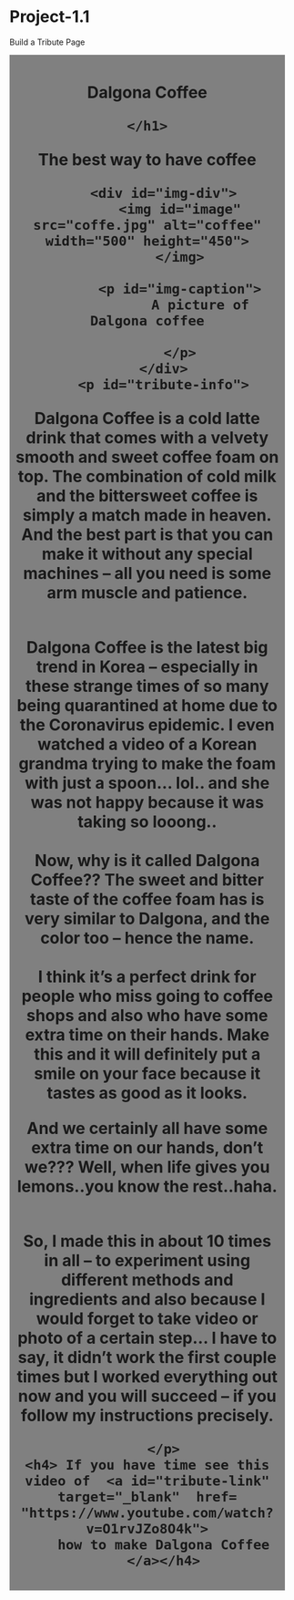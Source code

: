 # Project-1.1
Build a Tribute Page
<html>
<style>
#main{
background-color : gray;
padding : 10px;

  margin-left: 20px;
  margin-right: 20px;

  margin-top:20px;
  margin-Bottom:20px;
}
#title {
text-align: center;

}

#img-div {
background-color : white;
padding : 30px;

  margin-left: 40px;
  margin-right: 40px;

}


#image {
  display: block;
  margin-left: auto;
  margin-right: auto;
	 padding: 30px;
  width: auto;
    text-align: center;
}

#img-caption
{
text-align: center;
}

#tribute-info
{
 text-indent: 50px;
  text-align: justify;
  letter-spacing: 3px;
padding :20px;
}


</style>

<body >


<div id="main">
    <h1 id="title">
        Dalgona Coffee

    </h1>
    
<p style= "text-align: center"> The best way to have coffee</p>


        <div id="img-div">
            <img id="image" src="coffe.jpg" alt="coffee" width="500" height="450">
            </img>

            <p id="img-caption">
                 A picture of Dalgona coffee

            </p>
        </div>
        <p id="tribute-info">
Dalgona Coffee is a cold latte drink that comes with a velvety smooth and sweet coffee foam on top. 
The combination of cold milk and the bittersweet coffee is simply a match made in heaven. 
And the best part is that you can make it without any special machines – all you need is some arm muscle and patience.<br><br>

Dalgona Coffee is the latest big trend in Korea – especially in these strange times of so many being quarantined at home
 due to the Coronavirus epidemic. I even watched a video of a Korean grandma trying to make the foam with just a spoon… 
lol.. and she was not happy because it was taking so looong..
<br><br>
Now, why is it called Dalgona Coffee?? The sweet and bitter taste of the coffee foam has is very similar to Dalgona,
 and the color too – hence the name. 
<br><br>I think it’s a perfect drink for people who miss going to coffee shops and also
 who have some extra time on their hands. Make this and it will definitely put a smile on your face because it 
tastes as good as it looks.

And we certainly all have some extra time on our hands, don’t we??? Well, when life gives you lemons..you 
know the rest..haha.<br><br>

So, I made this in about 10 times in all – to experiment using different methods and ingredients and also because
 I would forget to take video or photo of a certain step…  I have to say, it didn’t work the first couple times but
 I worked everything out now and you will succeed – if you follow my instructions precisely.

        </p>
	<h4> If you have time see this video of  <a id="tribute-link" target="_blank"  href= "https://www.youtube.com/watch?v=O1rvJZo8O4k">
		how to make Dalgona Coffee
        </a></h4>
       

</div>



</body>


</html>
